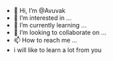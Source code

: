 - 👋 Hi, I’m @Avuvak
- 👀 I’m interested in ...
- 🌱 I’m currently learning ...
- 💞️ I’m looking to collaborate on ...
- 📫 How to reach me ...
- i will like to learn a lot from you 

<!---
Avuvak/Avuvak is a ✨ special ✨ repository because its `README.md` (this file) appears on your GitHub profile.
You can click the Preview link to take a look at your changes.
--->
